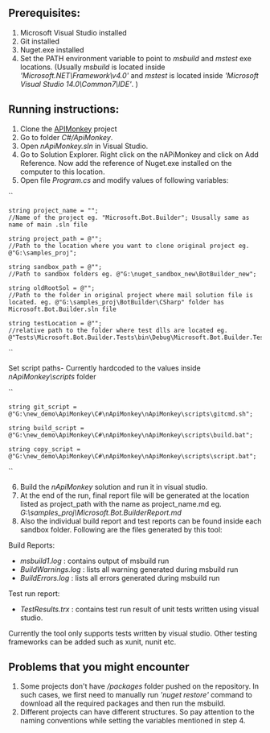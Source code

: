 ## Prerequisites:
1. Microsoft Visual Studio installed
2. Git installed
3. Nuget.exe installed
4. Set the PATH environment variable to point to *msbuild* and *mstest* exe locations.
(Usually *msbuild* is located inside *'Microsoft.NET\Framework\v4.0'* and *mstest* is located inside *'Microsoft Visual Studio 14.0\Common7\IDE'*. ) 

## Running instructions: 
1. Clone the [APIMonkey](http://https://github.com/alt-code/ApiMonkey) project
2. Go to folder *C#/ApiMonkey*.
3. Open *nApiMonkey.sln* in Visual Studio.
4. Go to Solution Explorer. Right click on the nAPiMonkey and click on Add Reference. Now add the reference of Nuget.exe installed on the computer to this location.
5. Open file *Program.cs* and modify values of following variables:

``

	string project_name = ""; 
	//Name of the project eg. "Microsoft.Bot.Builder"; Ususally same as name of main .sln file
    
	string project_path = @""; 
	//Path to the location where you want to clone original project eg. @"G:\samples_proj";

    string sandbox_path = @""; 
	//Path to sandbox folders eg. @"G:\nuget_sandbox_new\BotBuilder_new";

    string oldRootSol = @""; 
	//Path to the folder in original project where mail solution file is located. eg. @"G:\samples_proj\BotBuilder\CSharp" folder has Microsoft.Bot.Builder.sln file

    string testLocation = @"";
	//relative path to the folder where test dlls are located eg. @"Tests\Microsoft.Bot.Builder.Tests\bin\Debug\Microsoft.Bot.Builder.Tests.dll";
``

Set script paths- Currently hardcoded to the values inside *nApiMonkey\scripts* folder

``

    string git_script = @"G:\new_demo\ApiMonkey\C#\nApiMonkey\nApiMonkey\scripts\gitcmd.sh";
    
    string build_script = @"G:\new_demo\ApiMonkey\C#\nApiMonkey\nApiMonkey\scripts\build.bat";
    
    string copy_script = @"G:\new_demo\ApiMonkey\C#\nApiMonkey\nApiMonkey\scripts\script.bat";
``

6. Build the *nApiMonkey* solution and run it in visual studio.
7. At the end of the run, final report file will be generated at the location listed as project_path with the name as project_name.md eg. *G:\samples_proj\Microsoft.Bot.BuilderReport.md*
8. Also the individual build report and test reports can be found inside each sandbox folder. Following are the files generated by this tool:

Build Reports:

-  *msbuild1.log* : contains output of msbuild run
-  *BuildWarnings.log* : lists all warning generated during msbuild run
-  *BuildErrors.log* : lists all errors generated during msbuild run

Test run report:

-  *TestResults.trx* : contains test run result of unit tests written using visual studio.

Currently the tool only supports tests written by visual studio. Other testing frameworks can be added such as xunit, nunit etc.

## Problems that you might encounter ##
1. Some projects don't have */packages* folder pushed on the repository. In such cases, we first need to manually run *'nuget restore'* command to download all the required packages and then run the msbuild.
2. Different projects can have different structures. So pay attention to the naming conventions while setting the variables mentioned in step 4.
 

